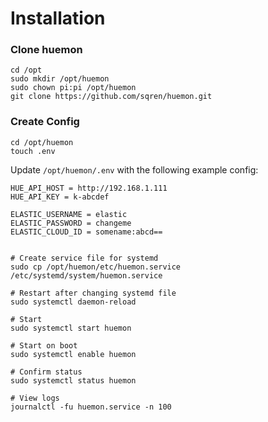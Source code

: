 # Installation

### Clone huemon

```
cd /opt
sudo mkdir /opt/huemon
sudo chown pi:pi /opt/huemon
git clone https://github.com/sqren/huemon.git
```

### Create Config

```
cd /opt/huemon
touch .env
```

Update `/opt/huemon/.env` with the following example config:

```
HUE_API_HOST = http://192.168.1.111
HUE_API_KEY = k-abcdef

ELASTIC_USERNAME = elastic
ELASTIC_PASSWORD = changeme
ELASTIC_CLOUD_ID = somename:abcd==
```

```

# Create service file for systemd
sudo cp /opt/huemon/etc/huemon.service /etc/systemd/system/huemon.service

# Restart after changing systemd file
sudo systemctl daemon-reload

# Start
sudo systemctl start huemon

# Start on boot
sudo systemctl enable huemon

# Confirm status
sudo systemctl status huemon

# View logs
journalctl -fu huemon.service -n 100
```

